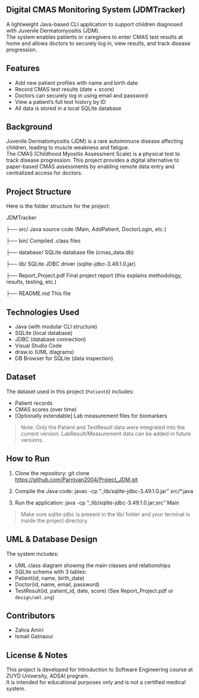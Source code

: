 ## Digital CMAS Monitoring System (JDMTracker)

A lightweight Java-based CLI application to support children diagnosed with Juvenile Dermatomyositis (JDM).  
The system enables patients or caregivers to enter CMAS test results at home and allows doctors to securely log in, view results, and track disease progression.

## Features

- Add new patient profiles with name and birth date
- Record CMAS test results (date + score)
- Doctors can securely log in using email and password
- View a patient’s full test history by ID
- All data is stored in a local SQLite database

## Background

Juvenile Dermatomyositis (JDM) is a rare autoimmune disease affecting children, leading to muscle weakness and fatigue.  
The CMAS (Childhood Myositis Assessment Scale) is a physical test to track disease progression.
This project provides a digital alternative to paper-based CMAS assessments by enabling remote data entry and centralized access for doctors.

##  Project Structure

Here is the folder structure for the project:

JDMTracker

├── src/                             Java source code (Main, AddPatient, DoctorLogin, etc.)

├── bin/                             Compiled .class files

├── database/                        SQLite database file (cmas_data.db)

├── lib/                             SQLite JDBC driver (sqlite-jdbc-3.49.1.0.jar)

├── Report_Project.pdf               Final project report (this explains methodology, results, testing, etc.)

├── README.md                        This file


## Technologies Used

- Java (with modular CLI structure)
- SQLite (local database)
- JDBC (database connection)
- Visual Studio Code
- draw.io (UML diagrams)
- DB Browser for SQLite (data inspection)

## Dataset

The dataset used in this project (`PatientX`) includes:
- Patient records
- CMAS scores (over time)
- [Optionally extendable] Lab measurement files for biomarkers

> Note: Only the Patient and TestResult data were integrated into the current version. LabResult/Measurement data can be added in future versions.

## How to Run

1. Clone the repository:
git clone https://github.com/Parniyan2004/Project_JDM.git

3. Compile the Java code:
javac -cp “.;lib/sqlite-jdbc-3.49.1.0.jar” src/*.java

4. Run the application:
java -cp “.;lib/sqlite-jdbc-3.49.1.0.jar;src” Main
> Make sure sqlite-jdbc is present in the lib/ folder and your terminal is inside the project directory.

## UML & Database Design

The system includes:
- UML class diagram showing the main classes and relationships
- SQLite schema with 3 tables:
- Patient(id, name, birth_date)
- Doctor(id, name, email, password)
- TestResult(id, patient_id, date, score)
(See Report_Project.pdf or `design/uml.png`)

## Contributors

- Zahra Amiri  
- Ismail Gatnaoui

## License & Notes

This project is developed for Introduction to Software Engineering course at ZUYD University, ADSAI program.  
It is intended for educational purposes only and is not a certified medical system.





